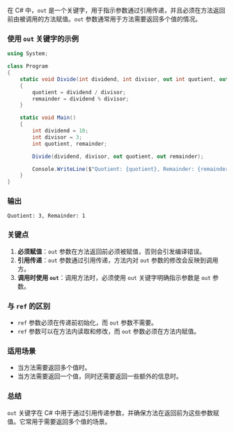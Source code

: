 在 C# 中，`out` 是一个关键字，用于指示参数通过引用传递，并且必须在方法返回前由被调用的方法赋值。`out` 参数通常用于方法需要返回多个值的情况。

### 使用 `out` 关键字的示例

```c#
using System;

class Program
{
    static void Divide(int dividend, int divisor, out int quotient, out int remainder)
    {
        quotient = dividend / divisor;
        remainder = dividend % divisor;
    }

    static void Main()
    {
        int dividend = 10;
        int divisor = 3;
        int quotient, remainder;

        Divide(dividend, divisor, out quotient, out remainder);

        Console.WriteLine($"Quotient: {quotient}, Remainder: {remainder}");
    }
}
```

### 输出

```
Quotient: 3, Remainder: 1
```

### 关键点

1. **必须赋值**：`out` 参数在方法返回前必须被赋值，否则会引发编译错误。
2. **引用传递**：`out` 参数通过引用传递，方法内对 `out` 参数的修改会反映到调用方。
3. **调用时使用 `out`**：调用方法时，必须使用 `out` 关键字明确指示参数是 `out` 参数。

### 与 `ref` 的区别

- `ref` 参数必须在传递前初始化，而 `out` 参数不需要。
- `ref` 参数可以在方法内读取和修改，而 `out` 参数必须在方法内赋值。

### 适用场景

- 当方法需要返回多个值时。
- 当方法需要返回一个值，同时还需要返回一些额外的信息时。

### 总结

`out` 关键字在 C# 中用于通过引用传递参数，并确保方法在返回前为这些参数赋值。它常用于需要返回多个值的场景。